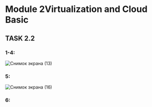 # Module 2Virtualization and Cloud Basic
## TASK 2.2
### 1-4:
![Снимок экрана (13)](https://user-images.githubusercontent.com/53264992/154839033-b0203d0d-0c18-4090-912e-0659caf991c2.png)

### 5:
![Снимок экрана (16)](https://user-images.githubusercontent.com/53264992/154839702-3453ba33-ff67-45ac-ab9a-9d957fa092d0.png)

### 6:

